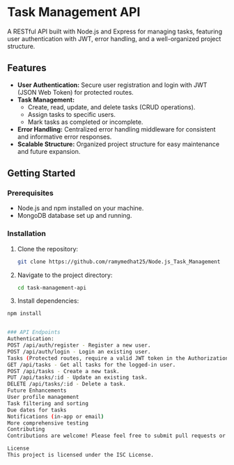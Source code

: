 # Task Management API

A RESTful API built with Node.js and Express for managing tasks, featuring user authentication with JWT, error handling, and a well-organized project structure.

## Features

- **User Authentication:** Secure user registration and login with JWT (JSON Web Token) for protected routes.
- **Task Management:**
  - Create, read, update, and delete tasks (CRUD operations).
  - Assign tasks to specific users.
  - Mark tasks as completed or incomplete.
- **Error Handling:** Centralized error handling middleware for consistent and informative error responses.
- **Scalable Structure:** Organized project structure for easy maintenance and future expansion.

## Getting Started

### Prerequisites

- Node.js and npm installed on your machine.
- MongoDB database set up and running.

### Installation

1. Clone the repository:

   ```bash
   git clone https://github.com/ramymedhat25/Node.js_Task_Management
   ```

2. Navigate to the project directory:
   ```bash
   cd task-management-api
   ```
3. Install dependencies:

```bash
npm install


### API Endpoints
Authentication:
POST /api/auth/register - Register a new user.
POST /api/auth/login - Login an existing user.
Tasks (Protected routes, require a valid JWT token in the Authorization header):
GET /api/tasks - Get all tasks for the logged-in user.
POST /api/tasks - Create a new task.
PUT /api/tasks/:id - Update an existing task.
DELETE /api/tasks/:id - Delete a task.
Future Enhancements
User profile management
Task filtering and sorting
Due dates for tasks
Notifications (in-app or email)
More comprehensive testing
Contributing
Contributions are welcome! Please feel free to submit pull requests or open issues.

License
This project is licensed under the ISC License.
```
